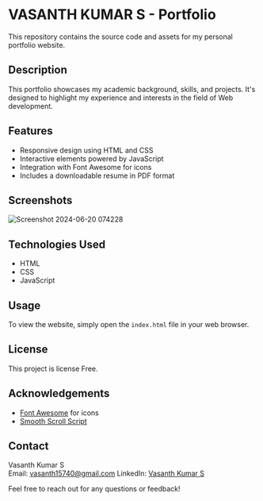 # VASANTH KUMAR S - Portfolio

This repository contains the source code and assets for my personal portfolio website.

## Description

This portfolio showcases my academic background, skills, and projects. It's designed to highlight my experience and interests in the field of Web development.

## Features

- Responsive design using HTML and CSS
- Interactive elements powered by JavaScript
- Integration with Font Awesome for icons
- Includes a downloadable resume in PDF format

## Screenshots

![Screenshot 2024-06-20 074228](https://github.com/Vasanth-15740/Portfolio/assets/163419240/31c11e31-0579-4647-a402-9b64775fa2e7)


## Technologies Used

- HTML
- CSS
- JavaScript

## Usage

To view the website, simply open the `index.html` file in your web browser.

## License

This project is license Free.

## Acknowledgements

- [Font Awesome](https://fontawesome.com/) for icons
- [Smooth Scroll Script](script.js) 

## Contact

Vasanth Kumar S  
Email: vasanth15740@gmail.com 
LinkedIn: [Vasanth Kumar S](https://www.linkedin.com/in/your-linkedin-profile)

Feel free to reach out for any questions or feedback!
